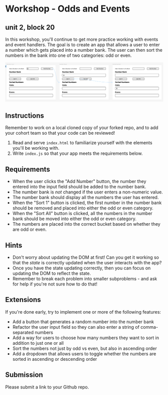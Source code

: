 # Workshop - Odds and Events
## unit 2, block 20

In this workshop, you'll continue to get more practice working with events and event handlers. The goal is to create an app that allows a user to enter a number which gets placed into a number bank. The user can then sort the numbers in the bank into one of two categories: odd or even.

![Preview of the app: a user types 9 into the input field and clicks a button to add it to a number bank. The user then clicks the "Sort 1" button. The 9 is moved from the number bank into the "odd" category.](odds_and_events-example_flow.png)

## Instructions

Remember to work on a local cloned copy of your forked repo, and to add your cohort team so that your code can be reviewed!

1. Read and serve `index.html` to familiarize yourself with the elements you'll be working with.
1. Write `index.js` so that your app meets the requirements below.

## Requirements

- When the user clicks the "Add Number" button, the number they entered into the input field should be added to the number bank.
- The number bank is _not_ changed if the user enters a non-numeric value.
- The number bank should display all the numbers the user has entered.
- When the "Sort 1" button is clicked, the first number in the number bank should be removed and placed into either the odd or even category.
- When the "Sort All" button is clicked, all the numbers in the number bank should be moved into either the odd or even category.
- The numbers are placed into the correct bucket based on whether they are odd or even.

## Hints

- Don't worry about updating the DOM at first! Can you get it working so that the _state_ is correctly updated when the user interacts with the app?
- Once you have the state updating correctly, then you can focus on updating the DOM to reflect the state.
- Remember to break each problem into smaller subproblems - and ask for help if you're not sure how to do that!

## Extensions

If you're done early, try to implement one or more of the following features:

- Add a button that generates a random number into the number bank
- Refactor the user input field so they can also enter a string of comma-separated numbers
- Add a way for users to choose how many numbers they want to sort in addition to just one or all
- Sort the numbers not just by odd vs even, but also in ascending order
- Add a dropdown that allows users to toggle whether the numbers are sorted in ascending or descending order

## Submission

Please submit a link to your Github repo.
